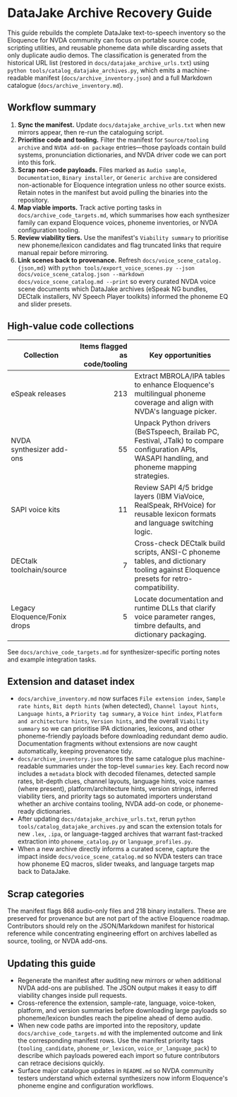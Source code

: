 # DataJake Archive Recovery Guide

This guide rebuilds the complete DataJake text-to-speech inventory so the Eloquence for NVDA community can focus on portable
source code, scripting utilities, and reusable phoneme data while discarding assets that only duplicate audio demos. The
classification is generated from the historical URL list (restored in `docs/datajake_archive_urls.txt`) using
`python tools/catalog_datajake_archives.py`, which emits a machine-readable manifest (`docs/archive_inventory.json`) and a
full Markdown catalogue (`docs/archive_inventory.md`).

## Workflow summary

1. **Sync the manifest.** Update `docs/datajake_archive_urls.txt` when new mirrors appear, then re-run the cataloguing script.
2. **Prioritise code and tooling.** Filter the manifest for `Source/tooling archive` and `NVDA add-on package` entries—those
   payloads contain build systems, pronunciation dictionaries, and NVDA driver code we can port into this fork.
3. **Scrap non-code payloads.** Files marked as `Audio sample`, `Documentation`, `Binary installer`, or `Generic archive` are
   considered non-actionable for Eloquence integration unless no other source exists. Retain notes in the manifest but avoid
   pulling the binaries into the repository.
4. **Map viable imports.** Track active porting tasks in `docs/archive_code_targets.md`, which summarises how each synthesizer
   family can expand Eloquence voices, phoneme inventories, or NVDA configuration tooling.
5. **Review viability tiers.** Use the manifest's `Viability summary` to prioritise new phoneme/lexicon candidates and flag
   truncated links that require manual repair before mirroring.
6. **Link scenes back to provenance.** Refresh `docs/voice_scene_catalog.{json,md}` with
   `python tools/export_voice_scenes.py --json docs/voice_scene_catalog.json --markdown docs/voice_scene_catalog.md --print` so
   every curated NVDA voice scene documents which DataJake archives (eSpeak NG bundles, DECtalk installers, NV Speech Player
   toolkits) informed the phoneme EQ and slider presets.

## High-value code collections

| Collection | Items flagged as code/tooling | Key opportunities |
| --- | ---: | --- |
| eSpeak releases | 213 | Extract MBROLA/IPA tables to enhance Eloquence's multilingual phoneme coverage and align with NVDA's language picker. |
| NVDA synthesizer add-ons | 55 | Unpack Python drivers (BeSTspeech, Brailab PC, Festival, JTalk) to compare configuration APIs, WASAPI handling, and phoneme mapping strategies. |
| SAPI voice kits | 11 | Review SAPI 4/5 bridge layers (IBM ViaVoice, RealSpeak, RHVoice) for reusable lexicon formats and language switching logic. |
| DECtalk toolchain/source | 7 | Cross-check DECtalk build scripts, ANSI-C phoneme tables, and dictionary tooling against Eloquence presets for retro-compatibility. |
| Legacy Eloquence/Fonix drops | 5 | Locate documentation and runtime DLLs that clarify voice parameter ranges, timbre defaults, and dictionary packaging. |

See `docs/archive_code_targets.md` for synthesizer-specific porting notes and example integration tasks.

## Extension and dataset index

- `docs/archive_inventory.md` now surfaces `File extension index`, `Sample rate hints`, `Bit depth hints` (when detected), `Channel layout hints`, `Language hints`, a `Priority tag summary`, a `Voice hint index`, `Platform and architecture hints`, `Version hints`, and the overall `Viability summary` so we can prioritise IPA dictionaries, lexicons, and other phoneme-friendly payloads before downloading redundant demo audio. Documentation fragments without extensions are now caught automatically, keeping provenance tidy.
- `docs/archive_inventory.json` stores the same catalogue plus machine-readable summaries under the top-level `summaries` key. Each record now includes a `metadata` block with decoded filenames, detected sample rates, bit-depth clues, channel layouts, language hints, voice names (where present), platform/architecture hints, version strings, inferred viability tiers, and priority tags so automated importers understand whether an archive contains tooling, NVDA add-on code, or phoneme-ready dictionaries.
- After updating `docs/datajake_archive_urls.txt`, rerun `python tools/catalog_datajake_archives.py` and scan the extension totals for new `.lex`, `.ipa`, or language-tagged archives that warrant fast-tracked extraction into `phoneme_catalog.py` or `language_profiles.py`.
- When a new archive directly informs a curated scene, capture the impact inside `docs/voice_scene_catalog.md` so NVDA testers
  can trace how phoneme EQ macros, slider tweaks, and language targets map back to DataJake.


## Scrap categories

The manifest flags 868 audio-only files and 218 binary installers. These are preserved for provenance but are not part of the
active Eloquence roadmap. Contributors should rely on the JSON/Markdown manifest for historical reference while concentrating
engineering effort on archives labelled as source, tooling, or NVDA add-ons.

## Updating this guide

- Regenerate the manifest after auditing new mirrors or when additional NVDA add-ons are published. The JSON output makes it easy to diff viability changes inside pull requests.
- Cross-reference the extension, sample-rate, language, voice-token, platform, and version summaries before downloading large payloads so phoneme/lexicon bundles reach the pipeline ahead of demo audio.
- When new code paths are imported into the repository, update `docs/archive_code_targets.md` with the implemented outcome and link the corresponding manifest rows. Use the manifest priority tags (`tooling_candidate`, `phoneme_or_lexicon`, `voice_or_language_pack`) to describe which payloads powered each import so future contributors can retrace decisions quickly.
- Surface major catalogue updates in `README.md` so NVDA community testers understand which external synthesizers now inform Eloquence's phoneme engine and configuration workflows.
